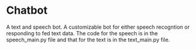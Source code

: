 # Chatbot
A text and speech bot.
A customizable bot for either speech recogntion or responding to fed text data.
The code for the speech is in the speech_main.py file and that for the text is in the text_main.py file.
